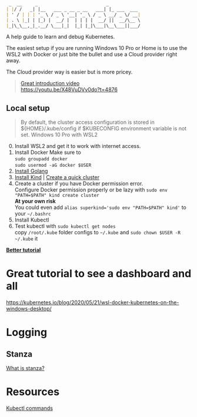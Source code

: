 ```kubernetes.md
 _  __     _                          _
| |/ /   _| |__   ___ _ __ _ __   ___| |_ ___  ___
| ' / | | | '_ \ / _ \ '__| '_ \ / _ \ __/ _ \/ __|
| . \ |_| | |_) |  __/ |  | | | |  __/ ||  __/\__ \
|_|\_\__,_|_.__/ \___|_|  |_| |_|\___|\__\___||___/
```  

A help guide to learn and debug Kubernetes.   


The easiest setup if you are running Windows 10 Pro or Home is to use the WSL2 with Docker or just bite the bullet and use a Cloud provider right away.

The Cloud provider way is easier but is more pricey.

> [Great introduction video](https://www.youtube.com/watch?v=X48VuDVv0do)  
https://youtu.be/X48VuDVv0do?t=4876

## Local setup  
> By default, the cluster access configuration is stored in ${HOME}/.kube/config if $KUBECONFIG environment variable is not set.
Windows 10 Pro with WSL2  
0. Install WSL2 and get it to work with internet access.
1. Install Docker 
    Make sure to  
    `sudo groupadd docker`  
    `sudo usermod -aG docker $USER`  
2. [Install Golang](https://medium.com/@benzbraunstein/how-to-install-and-setup-golang-development-under-wsl-2-4b8ca7720374)
3. [Install Kind](https://kind.sigs.k8s.io/) | [Create a quick cluster](https://kind.sigs.k8s.io/docs/user/quick-start#interacting-with-your-cluster)
4. Create a cluster if you have Docker permission error.   
    Configure Docker permission properly or be lazy with `sudo env "PATH=$PATH" kind create cluster`   
    **At your  own risk**   
    You could even add `alias superkind='sudo env "PATH=$PATH" kind'` to your `~/.bashrc`  
5. Install Kubectl
6. Test kubectl with `sudo kubectl get nodes`  
    copy `/root/.kube` folder configs to `~/.kube` and `sudo chown $USER -R ~/.kube` it  

[**Better tutorial**](https://www.baeldung.com/ops/kubernetes-kind)

# Great tutorial to see a dashboard and all
https://kubernetes.io/blog/2020/05/21/wsl-docker-kubernetes-on-the-windows-desktop/


# Logging  

## Stanza  
[What is stanza?](https://isitobservable.io/open-telemetry/what-is-stanza-and-what-does-it-do)

# Resources  
[Kubectl commands](https://kubernetes.io/docs/reference/generated/kubectl/kubectl-commands)